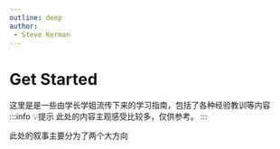 ```yaml
---
outline: deep
author:
 - Steve Kerman
---
```


# Get Started


这里是是一些由学长学姐流传下来的学习指南，包括了各种经验教训等内容  
:::info 💡提示
此处的内容主观感受比较多，仅供参考。
:::

此处的叙事主要分为了两个大方向
